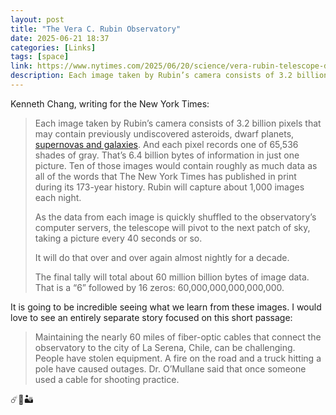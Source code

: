 ```yaml
---
layout: post
title: "The Vera C. Rubin Observatory"
date: 2025-06-21 18:37
categories: [Links]
tags: [space]
link: https://www.nytimes.com/2025/06/20/science/vera-rubin-telescope-data.html?unlocked_article_code=1.QU8.gK8v.mozHiAkCAwjz&smid=url-share
description: Each image taken by Rubin’s camera consists of 3.2 billion pixels that may contain previously undiscovered asteroids, dwarf planets, supernovas and galaxies.
---
```


Kenneth Chang, writing for the New York Times:

>Each image taken by Rubin’s camera consists of 3.2 billion pixels that may contain previously undiscovered asteroids, dwarf planets, [supernovas and galaxies](https://www.nytimes.com/2025/06/19/science/telescope-vera-rubin-dark-matter.html). And each pixel records one of 65,536 shades of gray. That’s 6.4 billion bytes of information in just one picture. Ten of those images would contain roughly as much data as all of the words that The New York Times has published in print during its 173-year history. Rubin will capture about 1,000 images each night.
>
>As the data from each image is quickly shuffled to the observatory’s computer servers, the telescope will pivot to the next patch of sky, taking a picture every 40 seconds or so.
>
>It will do that over and over again almost nightly for a decade.
>
>The final tally will total about 60 million billion bytes of image data. That is a “6” followed by 16 zeros: 60,000,000,000,000,000.

It is going to be incredible seeing what we learn from these images. I would love to see an entirely separate story focused on this short passage:

>Maintaining the nearly 60 miles of fiber-optic cables that connect the observatory to the city of La Serena, Chile, can be challenging. People have stolen equipment. A fire on the road and a truck hitting a pole have caused outages. Dr. O’Mullane said that once someone used a cable for shooting practice.

☄️🔭🏜️

